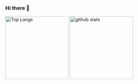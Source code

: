 ### Hi there 👋

<p align="left"> 
  <img alt="Top Langs" height="200px" src="https://github-readme-stats.vercel.app/api/top-langs/?username=yutak23&layout=compact&show_icons=true" />
  <img alt="github stats" height="200px" src="https://github-readme-stats.vercel.app/api?username=yutak23&show_icons=ture" />
</p>


<!--
**yutak23/yutak23** is a ✨ _special_ ✨ repository because its `README.md` (this file) appears on your GitHub profile.

Here are some ideas to get you started:

- 🔭 I’m currently working on ...
- 🌱 I’m currently learning ...
- 👯 I’m looking to collaborate on ...
- 🤔 I’m looking for help with ...
- 💬 Ask me about ...
- 📫 How to reach me: ...
- 😄 Pronouns: ...
- ⚡ Fun fact: ...
-->
